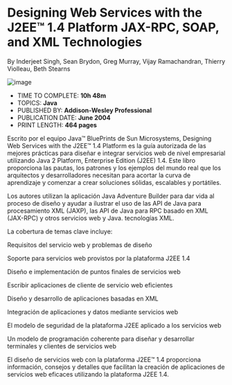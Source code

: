 # Designing Web Services with the J2EE™ 1.4 Platform JAX-RPC, SOAP, and XML Technologies

By Inderjeet Singh, Sean Brydon, Greg Murray, Vijay Ramachandran, Thierry Violleau, Beth Stearns

![image](https://github.com/adolfodelarosades/Java/assets/23094588/2bbb1115-1896-410c-b68e-c3fe5aae8f62)

* TIME TO COMPLETE: **10h 48m**
* TOPICS: **Java**
* PUBLISHED BY: **Addison-Wesley Professional**
* PUBLICATION DATE: **June 2004**
* PRINT LENGTH: **464 pages**

Escrito por el equipo Java™ BluePrints de Sun Microsystems, Designing Web Services with the J2EE™ 1.4 Platform es la guía autorizada de las mejores prácticas para diseñar e integrar servicios web de nivel empresarial utilizando Java 2 Platform, Enterprise Edition (J2EE) 1.4. Este libro proporciona las pautas, los patrones y los ejemplos del mundo real que los arquitectos y desarrolladores necesitan para acortar la curva de aprendizaje y comenzar a crear soluciones sólidas, escalables y portátiles.

Los autores utilizan la aplicación Java Adventure Builder para dar vida al proceso de diseño y ayudar a ilustrar el uso de las API de Java para procesamiento XML (JAXP), las API de Java para RPC basado en XML (JAX-RPC) y otros servicios web y Java. tecnologías XML.

La cobertura de temas clave incluye:

Requisitos del servicio web y problemas de diseño

Soporte para servicios web provistos por la plataforma J2EE 1.4

Diseño e implementación de puntos finales de servicios web

Escribir aplicaciones de cliente de servicio web eficientes

Diseño y desarrollo de aplicaciones basadas en XML

Integración de aplicaciones y datos mediante servicios web

El modelo de seguridad de la plataforma J2EE aplicado a los servicios web

Un modelo de programación coherente para diseñar y desarrollar terminales y clientes de servicios web

El diseño de servicios web con la plataforma J2EE™ 1.4 proporciona información, consejos y detalles que facilitan la creación de aplicaciones de servicios web eficaces utilizando la plataforma J2EE 1.4.
